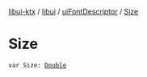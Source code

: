 [libui-ktx](../../index.md) / [libui](../index.md) / [uiFontDescriptor](index.md) / [Size](./-size.md)

# Size

`var Size: `[`Double`](https://kotlinlang.org/api/latest/jvm/stdlib/kotlin/-double/index.html)